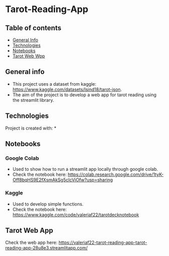 # Tarot-Reading-App

## Table of contents
* [General Info](#general-info)
* [Technologies](#technologies)
* [Notebooks](#notebooks)
* [Tarot Web Wpp](#tarot-app)

## General info
* This project uses a dataset from kaggle: https://www.kaggle.com/datasets/lsind18/tarot-json. 
* The aim of the project is to develop a web app for tarot reading using the streamlit library.

## Technologies
Project is created with:
*

## Notebooks
### Google Colab
* Used to show how to run a streamlit app locally through google colab.
* Check the notebook here: https://colab.research.google.com/drive/1tyK-Off8bqHS9E2fXsmAkSg5clcViOfw?usp=sharing

### Kaggle
* Used to develop simple functions. 
* Check the notebook here: https://www.kaggle.com/code/valeriaf22/tarotdecknotebook


## Tarot Web App
Check the web app here:
https://valeriaf22-tarot-reading-app-tarot-reading-app-28u8e3.streamlitapp.com/
